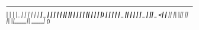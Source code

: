  _   _ ___   _____ _   _ _____ ____  _____   _ 
| | | |_ _| |_   _| | | | ____|  _ \| ____| | |
| |_| || |    | | | |_| |  _| | |_) |  _|   | |
|  _  || |    | | |  _  | |___|  _ <| |___  |_|
|_| |_|___|   |_| |_| |_|_____|_| \_\_____| (_)

<!--
**gziz/gziz** is a ✨ _special_ ✨ repository because its `README.md` (this file) appears on your GitHub profile.

Here are some ideas to get you started:

- 🔭 I’m currently working on ...
- 🌱 I’m currently learning ...
- 👯 I’m looking to collaborate on ...
- 🤔 I’m looking for help with ...
- 💬 Ask me about ...
- 📫 How to reach me: ...
- 😄 Pronouns: ...
- ⚡ Fun fact: ...
-->
